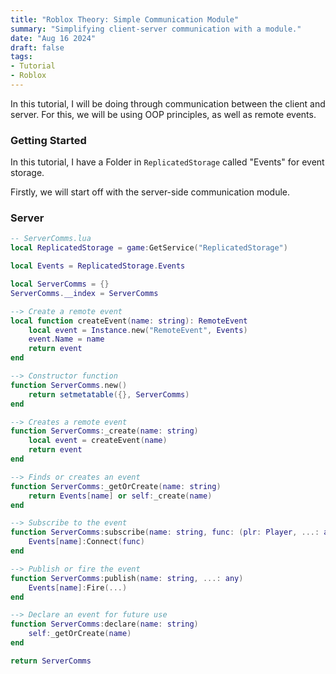 ```yaml
---
title: "Roblox Theory: Simple Communication Module"
summary: "Simplifying client-server communication with a module."
date: "Aug 16 2024"
draft: false
tags:
- Tutorial
- Roblox
---
```


In this tutorial, I will be doing through communication between the client and server.
For this, we will be using OOP principles, as well as remote events.
<br>

### Getting Started

In this tutorial, I have a Folder in `ReplicatedStorage` called "Events" for event storage.

Firstly, we will start off with the server-side communication module. 

### Server

```lua
-- ServerComms.lua
local ReplicatedStorage = game:GetService("ReplicatedStorage")

local Events = ReplicatedStorage.Events

local ServerComms = {}
ServerComms.__index = ServerComms

--> Create a remote event
local function createEvent(name: string): RemoteEvent
    local event = Instance.new("RemoteEvent", Events)
    event.Name = name
    return event
end

--> Constructor function
function ServerComms.new()
    return setmetatable({}, ServerComms)
end

--> Creates a remote event
function ServerComms:_create(name: string)
    local event = createEvent(name)
    return event
end

--> Finds or creates an event
function ServerComms:_getOrCreate(name: string)
    return Events[name] or self:_create(name)
end

--> Subscribe to the event
function ServerComms:subscribe(name: string, func: (plr: Player, ...: any) -> ())
    Events[name]:Connect(func)
end

--> Publish or fire the event
function ServerComms:publish(name: string, ...: any)
    Events[name]:Fire(...)
end

--> Declare an event for future use
function ServerComms:declare(name: string)
    self:_getOrCreate(name)
end

return ServerComms
```

